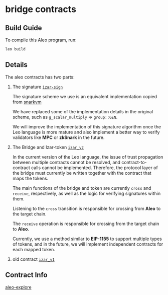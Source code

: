 # bridge contracts

## Build Guide

To compile this Aleo program, run:

```bash
leo build
```

## Details

The aleo contracts has two parts:

1. The signature [`izar-sign`](https://github.com/izar-bridge/aleo-contracts/blob/master/imports/izar_sign.leo)

   The signature scheme we use is an equivalent implementation copied from [snarkvm](https://github.com/AleoHQ/snarkVM/blob/testnet3/console/account/src/signature/sign.rs)

   We have replaced some of the implementation details in the original scheme, such as `g_scalar_multiply` => `group::GEN`.

   We will improve the implementation of this signature algorithm once the Leo language is more mature and also implement a better way to verify validators like **MPC** or **zkSnark** in the future.

2. The Bridge and Izar-token [`izar_v2`](https://github.com/izar-bridge/aleo-contracts/blob/master/src/main.leo)

   In the current version of the Leo language, the issue of trust propagation between multiple contracts cannot be resolved, and contract-to-contract calls cannot be implemented. Therefore, the protocol layer of the bridge must currently be written together with the contract that maps the tokens.

   The main functions of the bridge and token are currently `cross` and `receive`, respectively, as well as the logic for verifying signatures within them.

   Listening to the `cross` transition is responsible for crossing from **Aleo** to the target chain.

   The `receive` operation is responsible for crossing from the target chain to **Aleo**.

   Currently, we use a method similar to **EIP-1155** to support multiple types of tokens, and in the future, we will implement independent contracts for each mapped token.

3. old contract [`izar_v1`](https://github.com/izar-bridge/aleo-contracts/blob/master/imports/izar_v1.leo)

## Contract Info

[aleo-explore](https://explorer.hamp.app/program?id=izar_bridge_v2_1.aleo)

